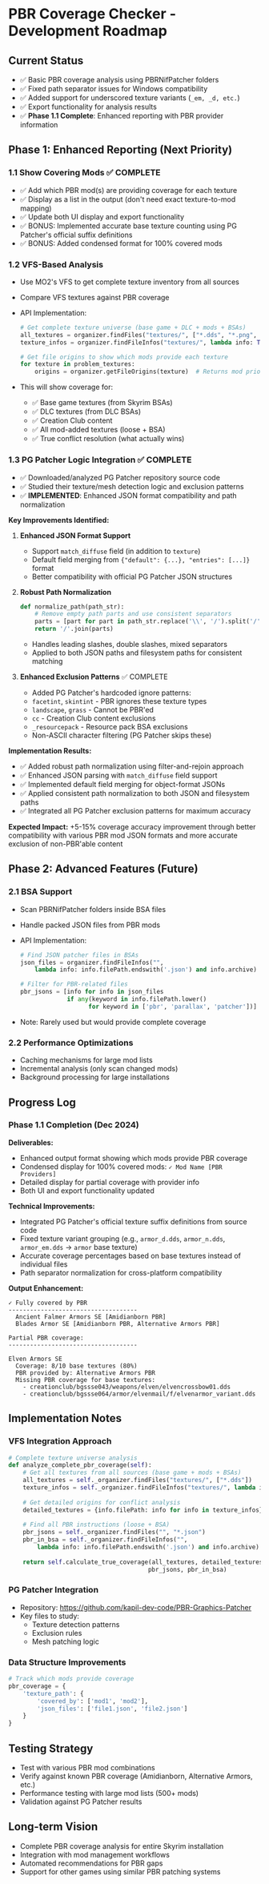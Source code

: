 # PBR Coverage Checker - Development Roadmap

## Current Status

- ✅ Basic PBR coverage analysis using PBRNifPatcher folders
- ✅ Fixed path separator issues for Windows compatibility
- ✅ Added support for underscored texture variants (`_em, _d, etc.`)
- ✅ Export functionality for analysis results
- ✅ **Phase 1.1 Complete**: Enhanced reporting with PBR provider information

## Phase 1: Enhanced Reporting (Next Priority)

### 1.1 Show Covering Mods ✅ COMPLETE

- ✅ Add which PBR mod(s) are providing coverage for each texture
- ✅ Display as a list in the output (don't need exact texture-to-mod mapping)
- ✅ Update both UI display and export functionality
- ✅ BONUS: Implemented accurate base texture counting using PG Patcher's official suffix definitions
- ✅ BONUS: Added condensed format for 100% covered mods

### 1.2 VFS-Based Analysis

- Use MO2's VFS to get complete texture inventory from all sources
- Compare VFS textures against PBR coverage
- API Implementation:

  ```python
  # Get complete texture universe (base game + DLC + mods + BSAs)
  all_textures = organizer.findFiles("textures/", ["*.dds", "*.png", "*.tga"])
  texture_infos = organizer.findFileInfos("textures/", lambda info: True)
  
  # Get file origins to show which mods provide each texture
  for texture in problem_textures:
      origins = organizer.getFileOrigins(texture)  # Returns mod priority list
  ```

- This will show coverage for:
  - ✅ Base game textures (from Skyrim BSAs)
  - ✅ DLC textures (from DLC BSAs)
  - ✅ Creation Club content
  - ✅ All mod-added textures (loose + BSA)
  - ✅ True conflict resolution (what actually wins)

### 1.3 PG Patcher Logic Integration ✅ COMPLETE

- ✅ Downloaded/analyzed PG Patcher repository source code
- ✅ Studied their texture/mesh detection logic and exclusion patterns
- ✅ **IMPLEMENTED**: Enhanced JSON format compatibility and path normalization

**Key Improvements Identified:**

1. **Enhanced JSON Format Support**
   - Support `match_diffuse` field (in addition to `texture`)
   - Default field merging from `{"default": {...}, "entries": [...]}` format
   - Better compatibility with official PG Patcher JSON structures

2. **Robust Path Normalization**
   ```python
   def normalize_path(path_str):
       # Remove empty path parts and use consistent separators
       parts = [part for part in path_str.replace('\\', '/').split('/') if part]
       return '/'.join(parts)
   ```
   - Handles leading slashes, double slashes, mixed separators
   - Applied to both JSON paths and filesystem paths for consistent matching

3. **Enhanced Exclusion Patterns** ✅ COMPLETE
   - Added PG Patcher's hardcoded ignore patterns:
   - `facetint`, `skintint` - PBR ignores these texture types
   - `landscape`, `grass` - Cannot be PBR'ed
   - `cc` - Creation Club content exclusions  
   - `_resourcepack` - Resource pack BSA exclusions
   - Non-ASCII character filtering (PG Patcher skips these)

**Implementation Results:**
- ✅ Added robust path normalization using filter-and-rejoin approach
- ✅ Enhanced JSON parsing with `match_diffuse` field support  
- ✅ Implemented default field merging for object-format JSONs
- ✅ Applied consistent path normalization to both JSON and filesystem paths
- ✅ Integrated all PG Patcher exclusion patterns for maximum accuracy

**Expected Impact:** +5-15% coverage accuracy improvement through better compatibility with various PBR mod JSON formats and more accurate exclusion of non-PBR'able content

## Phase 2: Advanced Features (Future)

### 2.1 BSA Support

- Scan PBRNifPatcher folders inside BSA files
- Handle packed JSON files from PBR mods
- API Implementation:

  ```python
  # Find JSON patcher files in BSAs
  json_files = organizer.findFileInfos("", 
      lambda info: info.filePath.endswith('.json') and info.archive)
  
  # Filter for PBR-related files
  pbr_jsons = [info for info in json_files 
               if any(keyword in info.filePath.lower() 
                     for keyword in ['pbr', 'parallax', 'patcher'])]
  ```

- Note: Rarely used but would provide complete coverage

### 2.2 Performance Optimizations

- Caching mechanisms for large mod lists
- Incremental analysis (only scan changed mods)
- Background processing for large installations

## Progress Log

### Phase 1.1 Completion (Dec 2024)

**Deliverables:**

- Enhanced output format showing which mods provide PBR coverage
- Condensed display for 100% covered mods: `✓ Mod Name [PBR Providers]`
- Detailed display for partial coverage with provider info
- Both UI and export functionality updated

**Technical Improvements:**

- Integrated PG Patcher's official texture suffix definitions from source code
- Fixed texture variant grouping (e.g., `armor_d.dds`, `armor_n.dds`, `armor_em.dds` → `armor` base texture)
- Accurate coverage percentages based on base textures instead of individual files
- Path separator normalization for cross-platform compatibility

**Output Enhancement:**

```
✓ Fully covered by PBR
------------------------------------
  Ancient Falmer Armors SE [Amidianborn PBR]
  Blades Armor SE [Amidianborn PBR, Alternative Armors PBR]

Partial PBR coverage:
------------------------------------

Elven Armors SE  
  Coverage: 8/10 base textures (80%)
  PBR provided by: Alternative Armors PBR
  Missing PBR coverage for base textures:
    - creationclub/bgssse043/weapons/elven/elvencrossbow01.dds
    - creationclub/bgssse064/armor/elvenmail/f/elvenarmor_variant.dds
```

## Implementation Notes

### VFS Integration Approach

```python
# Complete texture universe analysis
def analyze_complete_pbr_coverage(self):
    # Get all textures from all sources (base game + mods + BSAs)
    all_textures = self._organizer.findFiles("textures/", ["*.dds"])
    texture_infos = self._organizer.findFileInfos("textures/", lambda info: True)
    
    # Get detailed origins for conflict analysis
    detailed_textures = {info.filePath: info for info in texture_infos}
    
    # Find all PBR instructions (loose + BSA)
    pbr_jsons = self._organizer.findFiles("", "*.json")
    pbr_in_bsa = self._organizer.findFileInfos("", 
        lambda info: info.filePath.endswith('.json') and info.archive)
    
    return self.calculate_true_coverage(all_textures, detailed_textures, 
                                       pbr_jsons, pbr_in_bsa)
```

### PG Patcher Integration

- Repository: <https://github.com/kapil-dev-code/PBR-Graphics-Patcher>
- Key files to study:
  - Texture detection patterns
  - Exclusion rules
  - Mesh patching logic

### Data Structure Improvements

```python
# Track which mods provide coverage
pbr_coverage = {
    'texture_path': {
        'covered_by': ['mod1', 'mod2'],
        'json_files': ['file1.json', 'file2.json']
    }
}
```

## Testing Strategy

- Test with various PBR mod combinations
- Verify against known PBR coverage (Amidianborn, Alternative Armors, etc.)
- Performance testing with large mod lists (500+ mods)
- Validation against PG Patcher results

## Long-term Vision

- Complete PBR coverage analysis for entire Skyrim installation
- Integration with mod management workflows
- Automated recommendations for PBR gaps
- Support for other games using similar PBR patching systems
